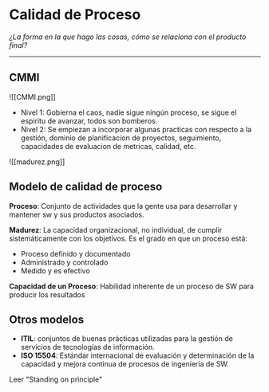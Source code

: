 # Calidad de Proceso
*¿La forma en la que hago las cosas, cómo se relaciona con el producto final?*

---

## CMMI
![[CMMI.png]]

- Nivel 1: Gobierna el caos, nadie sigue ningún proceso, se sigue el espiritu de avanzar, todos son bomberos.
- Nivel 2: Se empiezan a incorporar algunas practicas con respecto a la gestión, dominio de planificacion de proyectos, seguimiento, capacidades de evaluacion de metricas, calidad, etc.

![[madurez.png]]

## Modelo de calidad de proceso

**Proceso**: Conjunto de actividades que la gente usa para desarrollar y mantener sw y sus productos asociados.

**Madurez**: La capacidad organizacional, no individual, de cumplir sistemáticamente con los objetivos. Es el grado en que un proceso está:
- Proceso definido y documentado
- Administrado y controlado
- Medido y es efectivo

**Capacidad de un Proceso**: Habilidad inherente de un proceso de SW para producir los resultados

## Otros modelos
- **ITIL**: conjuntos de buenas prácticas utilizadas para la gestión de servicios de tecnologías de información.
- **ISO 15504**: Estándar internacional de evaluación y determinación de la capacidad y mejora continua de procesos de ingeniería de SW.

Leer "Standing on principle"